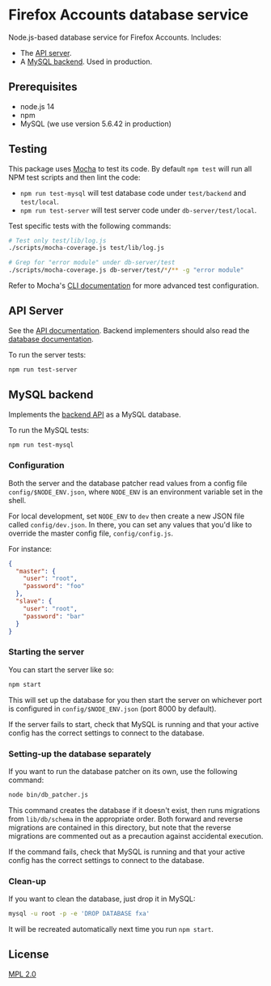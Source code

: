 # Firefox Accounts database service

Node.js-based database service
for Firefox Accounts.
Includes:

- The [API server](#api-server).
- A [MySQL backend](#mysql-backend).
  Used in production.

## Prerequisites

- node.js 14
- npm
- MySQL (we use version 5.6.42 in production)

## Testing

This package uses [Mocha](https://mochajs.org/) to test its code. By default `npm test` will run all NPM test scripts and then lint the code:

- `npm run test-mysql` will test database code under `test/backend` and `test/local`.
- `npm run test-server` will test server code under `db-server/test/local`.

Test specific tests with the following commands:

```bash
# Test only test/lib/log.js
./scripts/mocha-coverage.js test/lib/log.js

# Grep for "error module" under db-server/test
./scripts/mocha-coverage.js db-server/test/*/** -g "error module"
```

Refer to Mocha's [CLI documentation](https://mochajs.org/#command-line-usage) for more advanced test configuration.

## API Server

See the [API documentation][apidocs].
Backend implementers should also read
the [database documentation][dbdocs].

To run the server tests:

```sh
npm run test-server
```

## MySQL backend

Implements the [backend API][dbdocs]
as a MySQL database.

To run the MySQL tests:

```sh
npm run test-mysql
```

### Configuration

Both the server
and the database patcher
read values from a config file
`config/$NODE_ENV.json`,
where `NODE_ENV` is an environment variable
set in the shell.

For local development,
set `NODE_ENV` to `dev`
then create a new JSON file
called `config/dev.json`.
In there,
you can set any values
that you'd like to override
the master config file,
`config/config.js`.

For instance:

```json
{
  "master": {
    "user": "root",
    "password": "foo"
  },
  "slave": {
    "user": "root",
    "password": "bar"
  }
}
```

### Starting the server

You can start the server like so:

```sh
npm start
```

This will set up the database for you
then start the server on whichever port
is configured in `config/$NODE_ENV.json`
(port 8000 by default).

If the server fails to start,
check that MySQL is running
and that your active config
has the correct settings
to connect to the database.

### Setting-up the database separately

If you want to run
the database patcher on its own,
use the following command:

```sh
node bin/db_patcher.js
```

This command creates the database
if it doesn't exist,
then runs migrations
from `lib/db/schema`
in the appropriate order.
Both forward and reverse migrations
are contained in this directory,
but note that the reverse migrations
are commented out
as a precaution against
accidental execution.

If the command fails,
check that MySQL is running
and that your active config
has the correct settings
to connect to the database.

### Clean-up

If you want to clean the database,
just drop it in MySQL:

```sh
mysql -u root -p -e 'DROP DATABASE fxa'
```

It will be recreated automatically
next time you run `npm start`.

## License

[MPL 2.0][license]

[apidocs]: docs/API.md
[dbdocs]: docs/DB_API.md
[server-readme]: db-server/README.md
[license]: LICENSE
